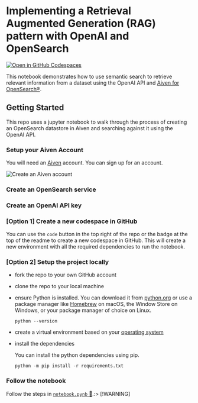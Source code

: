 # Implementing a Retrieval Augmented Generation (RAG) pattern with OpenAI and OpenSearch

[![Open in GitHub Codespaces](https://github.com/codespaces/badge.svg)](https://codespaces.new/aiven-labs/Opensearch-OpenAI-RAG-Pattern-with-Python)

This notebook demonstrates how to use semantic search to retrieve relevant information from a dataset using the OpenAI API and [Aiven for OpenSearch®](https://aiven.io/opensearch).

## Getting Started

This repo uses a jupyter notebook to walk through the process of creating an OpenSearch datastore in Aiven and searching against it using the OpenAI API.

### Setup your Aiven Account

You will need an [Aiven](https://aiven.io/) account. You can sign up for an account.

![Create an Aiven account](<./assets/aiven\ get\ started\ for\ free.gif>)

### Create an OpenSearch service

### Create an OpenAI API key

### [Option 1] Create a new codespace in GitHub

You can use the `code` button in the top right of the repo or the badge at the top of the readme to create a new codespace in GitHub. This will create a new environment with all the required dependencies to run the notebook.

### [Option 2] Setup the project locally

- fork the repo to your own GitHub account
- clone the repo to your local machine
- ensure Python is installed. You can download it from [python.org](https://www.python.org/downloads/) or use a package manager like [Homebrew](https://brew.sh/) on macOS, the Window Store on Windows, or your package manager of choice on Linux.
  ```shell
  python --version
  ```
- create a virtual environment based on your [operating system](https://docs.python.org/3/library/venv.html)
- install the dependencies

  You can install the python dependencies using pip.

  ```shell
  python -m pip install -r requirements.txt
  ```

### Follow the notebook

Follow the steps in [`notebook.pynb` 🔗](./notebook.pynb).:> [!WARNING]
